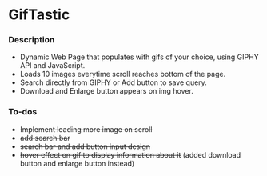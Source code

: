 # GifTastic

### Description

- Dynamic Web Page that populates with gifs of your choice, using GIPHY API and JavaScript.
- Loads 10 images everytime scroll reaches bottom of the page.
- Search directly from GIPHY or Add button to save query.
- Download and Enlarge button appears on img hover.


### To-dos
 - ~~Implement loading more image on scroll~~
 - ~~add search bar~~
 - ~~search bar and add button input design~~
 - ~~hover effect on gif to display information about it~~ (added download button and enlarge button instead)

